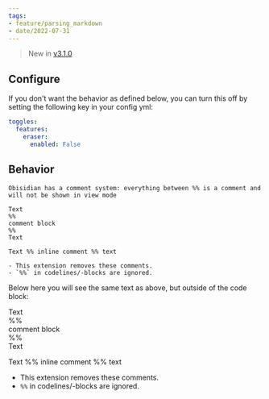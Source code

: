 ```yaml
---
tags:
- feature/parsing_markdown
- date/2022-07-31
---
```

   
> New in [v3.1.0](/not_created.md)   
   
## Configure   
If you don't want the behavior as defined below, you can turn this off by setting the following key in your config yml:   
   
``` yaml
toggles:
  features:
    eraser:
      enabled: False
```
   
   
## Behavior   
```
Obisidian has a comment system: everything between %% is a comment and will not be shown in view mode

Text
%%
comment block
%%
Text

Text %% inline comment %% text

- This extension removes these comments.
- `%%` in codelines/-blocks are ignored.
```
   
   
Below here you will see the same text as above, but outside of the code block:   
   
   
Text   
%%   
comment block   
%%   
Text   
   
Text %% inline comment %% text   
   
   
- This extension removes these comments.   
- `%%` in codelines/-blocks are ignored.